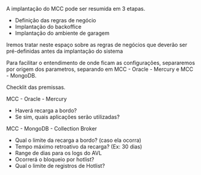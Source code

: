 A implantação do MCC pode ser resumida em 3 etapas.

- Definição das regras de negócio
- Implantação do backoffice
- Implantação do ambiente de garagem


Iremos tratar neste espaço sobre as regras de negócios que deverão ser pré-definidas antes da implantação do sistema

Para facilitar o entendimento de onde ficam as configurações, separaremos por origem dos parametros, separando em MCC - Oracle - Mercury e MCC - MongoDB.

Checklit das premissas.

MCC - Oracle - Mercury

- Haverá recarga a bordo?
- Se sim, quais aplicações serão utilizadas?

MCC - MongoDB - Collection Broker

- Qual o limite da recarga a bordo? (caso ela ocorra)
- Tempo máximo retroativo da recarga? (Ex: 30 dias)
- Range de dias para os logs do AVL 
- Ocorrerá o bloqueio por hotlist?
- Qual o limite de registros de Hotlist?


